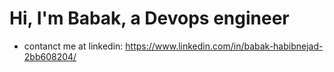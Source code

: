 # Hi, I'm Babak, a Devops engineer 
- contanct me at linkedin: https://www.linkedin.com/in/babak-habibnejad-2bb608204/
